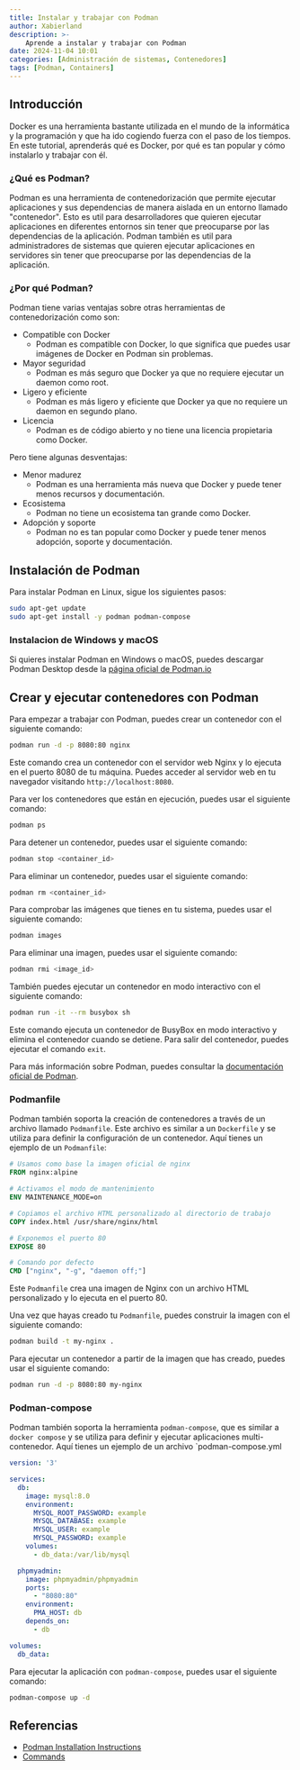 ```yaml
---
title: Instalar y trabajar con Podman
author: Xabierland
description: >-
    Aprende a instalar y trabajar con Podman
date: 2024-11-04 10:01
categories: [Administración de sistemas, Contenedores]
tags: [Podman, Containers]
---
```


## Introducción

Docker es una herramienta bastante utilizada en el mundo de la informática y la programación y que ha ido cogiendo fuerza con el paso de los tiempos. En este tutorial, aprenderás qué es Docker, por qué es tan popular y cómo instalarlo y trabajar con él.

### ¿Qué es Podman?

Podman es una herramienta de contenedorización que permite ejecutar aplicaciones y sus dependencias de manera aislada en un entorno llamado "contenedor". Esto es util para desarrolladores que quieren ejecutar aplicaciones en diferentes entornos sin tener que preocuparse por las dependencias de la aplicación. Podman también es util para administradores de sistemas que quieren ejecutar aplicaciones en servidores sin tener que preocuparse por las dependencias de la aplicación.

### ¿Por qué Podman?

Podman tiene varias ventajas sobre otras herramientas de contenedorización como son:

- Compatible con Docker
  - Podman es compatible con Docker, lo que significa que puedes usar imágenes de Docker en Podman sin problemas.
- Mayor seguridad
  - Podman es más seguro que Docker ya que no requiere ejecutar un daemon como root.
- Ligero y eficiente
  - Podman es más ligero y eficiente que Docker ya que no requiere un daemon en segundo plano.
- Licencia
  - Podman es de código abierto y no tiene una licencia propietaria como Docker.

Pero tiene algunas desventajas:

- Menor madurez
  - Podman es una herramienta más nueva que Docker y puede tener menos recursos y documentación.
- Ecosistema
  - Podman no tiene un ecosistema tan grande como Docker.
- Adopción y soporte
  - Podman no es tan popular como Docker y puede tener menos adopción, soporte y documentación.

## Instalación de Podman

Para instalar Podman en Linux, sigue los siguientes pasos:

```bash
sudo apt-get update
sudo apt-get install -y podman podman-compose
```

### Instalacion de Windows y macOS

Si quieres instalar Podman en Windows o macOS, puedes descargar Podman Desktop desde la [página oficial de Podman.io](https://podman.io/)

## Crear y ejecutar contenedores con Podman

Para empezar a trabajar con Podman, puedes crear un contenedor con el siguiente comando:

```bash
podman run -d -p 8080:80 nginx
```

Este comando crea un contenedor con el servidor web Nginx y lo ejecuta en el puerto 8080 de tu máquina. Puedes acceder al servidor web en tu navegador visitando `http://localhost:8080`.

Para ver los contenedores que están en ejecución, puedes usar el siguiente comando:

```bash
podman ps
```

Para detener un contenedor, puedes usar el siguiente comando:

```bash
podman stop <container_id>
```

Para eliminar un contenedor, puedes usar el siguiente comando:

```bash
podman rm <container_id>
```

Para comprobar las imágenes que tienes en tu sistema, puedes usar el siguiente comando:

```bash
podman images
```

Para eliminar una imagen, puedes usar el siguiente comando:

```bash
podman rmi <image_id>
```

También puedes ejecutar un contenedor en modo interactivo con el siguiente comando:

```bash
podman run -it --rm busybox sh
```

Este comando ejecuta un contenedor de BusyBox en modo interactivo y elimina el contenedor cuando se detiene. Para salir del contenedor, puedes ejecutar el comando `exit`.

Para más información sobre Podman, puedes consultar la [documentación oficial de Podman](https://docs.podman.io/en/latest/Commands.html).

### Podmanfile

Podman también soporta la creación de contenedores a través de un archivo llamado `Podmanfile`. Este archivo es similar a un `Dockerfile` y se utiliza para definir la configuración de un contenedor. Aquí tienes un ejemplo de un `Podmanfile`:

```Dockerfile
# Usamos como base la imagen oficial de nginx
FROM nginx:alpine

# Activamos el modo de mantenimiento
ENV MAINTENANCE_MODE=on

# Copiamos el archivo HTML personalizado al directorio de trabajo
COPY index.html /usr/share/nginx/html

# Exponemos el puerto 80
EXPOSE 80

# Comando por defecto
CMD ["nginx", "-g", "daemon off;"]
```

Este `Podmanfile` crea una imagen de Nginx con un archivo HTML personalizado y lo ejecuta en el puerto 80.

Una vez que hayas creado tu `Podmanfile`, puedes construir la imagen con el siguiente comando:

```bash
podman build -t my-nginx .
```

Para ejecutar un contenedor a partir de la imagen que has creado, puedes usar el siguiente comando:

```bash
podman run -d -p 8080:80 my-nginx
```

### Podman-compose

Podman también soporta la herramienta `podman-compose`, que es similar a `docker compose` y se utiliza para definir y ejecutar aplicaciones multi-contenedor. Aquí tienes un ejemplo de un archivo `podman-compose.yml

```yaml
version: '3'

services:
  db:
    image: mysql:8.0
    environment:
      MYSQL_ROOT_PASSWORD: example
      MYSQL_DATABASE: example
      MYSQL_USER: example
      MYSQL_PASSWORD: example
    volumes:
      - db_data:/var/lib/mysql

  phpmyadmin:
    image: phpmyadmin/phpmyadmin
    ports:
      - "8080:80"
    environment:
      PMA_HOST: db
    depends_on:
      - db

volumes:
  db_data:
```

Para ejecutar la aplicación con `podman-compose`, puedes usar el siguiente comando:

```bash
podman-compose up -d
```

## Referencias

- [Podman Installation Instructions](https://podman.io/docs/installation)
- [Commands](https://docs.podman.io/en/latest/Commands.html)
